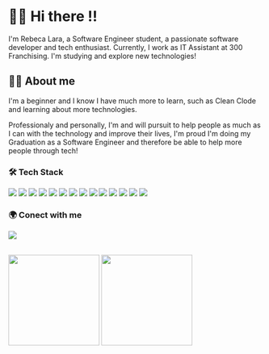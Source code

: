 # 👋🏻 Hi there !! 
 I'm Rebeca Lara, a Software Engineer student, a passionate software developer and tech enthusiast. Currently, I work as IT Assistant at 300 Franchising. I'm studying and explore new technologies!
 
 ## 👩‍🎓 About me
<p>I'm a beginner and I know I have much more to learn, such as Clean Clode and learning about more technologies.</p>
<p>Professionaly and personally, I'm and will pursuit to help people as much as I can with the technology and improve their lives, I'm proud I'm doing my Graduation as a Software Engineer and therefore be able to help more people through tech!</p>

  ### 🛠 Tech Stack
  <div>
  <img src="https://img.shields.io/badge/HTML5-E34F26?style=for-the-badge&logo=html5&logoColor=white">
  <img src="https://img.shields.io/badge/css3-%231572B6.svg?style=for-the-badge&logo=css3&logoColor=white">
  <img src="https://img.shields.io/badge/Javascript-20232A?style=for-the-badge&logo=javascript">
  <img src="https://img.shields.io/badge/github-%23121011.svg?style=for-the-badge&logo=github&logoColor=white">
  <img src="https://img.shields.io/badge/git-%23F05033.svg?style=for-the-badge&logo=git&logoColor=white">
  <img src="https://img.shields.io/badge/c-%2300599C.svg?style=for-the-badge&logo=c&logoColor=white">
  <img src="https://img.shields.io/badge/c%23-%23239120.svg?style=for-the-badge&logo=csharp&logoColor=white">
  <img src="https://img.shields.io/badge/java-%23ED8B00.svg?style=for-the-badge&logo=openjdk&logoColor=white">
  <img src="https://img.shields.io/badge/Linux-FCC624?style=for-the-badge&logo=linux&logoColor=black">
  <img src="https://img.shields.io/badge/Windows-0078D6?style=for-the-badge&logo=windows&logoColor=white">
  <img src="https://img.shields.io/badge/-Arduino-00979D?style=for-the-badge&logo=Arduino&logoColor=white">
  <img src="https://img.shields.io/badge/Notion-%23000000.svg?style=for-the-badge&logo=notion&logoColor=white">
  <img src="https://img.shields.io/badge/figma-%23F24E1E.svg?style=for-the-badge&logo=figma&logoColor=white">
  <img src="https://img.shields.io/badge/Trello-%23026AA7.svg?style=for-the-badge&logo=Trello&logoColor=white">
  </div>

  ### 🌍 Conect with me 
  <a href="https://www.linkedin.com/in/rebeca-lara" target="_blank"><img src="https://img.shields.io/badge/LinkedIn-0077B5?style=for-the-badge&logo=linkedin&logoColor=white"></a>

<br>
<div>
  <img height ="180em" src="https://github-readme-stats.vercel.app/api?username=rebecalara&show_icons=true&theme=radical"/>
  <img height="180em" margin-right="5em" src="https://github-readme-stats.vercel.app/api/top-langs/?username=rebecalara&layout=compact&langs_count16&theme=radical"/>
</div>
<br>
